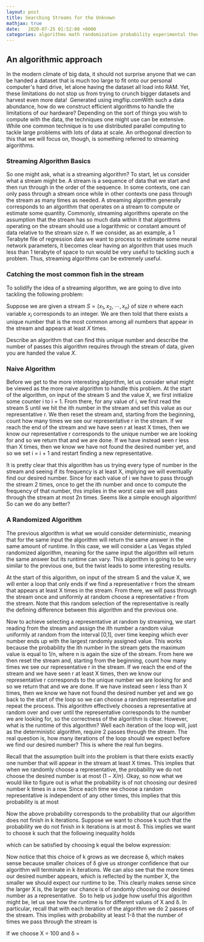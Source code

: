 ```yaml
---
layout: post
title: Searching Streams for the Unknown
mathjax: true
date:   2020-07-25 01:52:00 +0000
categories: algorithms math randomization probability experimental theory
---
```


## An algorithmic approach

In the modern climate of big data, it should not surprise anyone that we can be handed a dataset that is much too large to fit onto our personal computer's hard drive, let alone having the dataset all load into RAM. Yet, these limitations do not stop us from trying to crunch bigger datasets and harvest even more data! 
Generated using imgflip.comWith such a data abundance, how do we construct efficient algorithms to handle the limitations of our hardware? Depending on the sort of things you wish to compute with the data, the techniques one might use can be extensive. While one common technique is to use distributed parallel computing to tackle large problems with lots of data at scale. An orthogonal direction to this that we will focus on, though, is something referred to streaming algorithms. 

### Streaming Algorithm Basics
So one might ask, what is a streaming algorithm? To start, let us consider what a stream might be. A stream is a sequence of data that we start and then run through in the order of the sequence. In some contexts, one can only pass through a stream once while in other contexts one pass through the stream as many times as needed. A streaming algorithm generally corresponds to an algorithm that operates on a stream to compute or estimate some quantity. Commonly, streaming algorithms operate on the assumption that the stream has so much data within it that algorithms operating on the stream should use a logarithmic or constant amount of data relative to the stream size n. If we consider, as an example, a 1 Terabyte file of regression data we want to process to estimate some neural network parameters, it becomes clear having an algorithm that uses much less than 1 terabyte of space to run would be very useful to tackling such a problem. Thus, streaming algorithms can be extremely useful.


### Catching the most common fish in the stream

To solidify the idea of a streaming algorithm, we are going to dive into tackling the following problem:

Suppose we are given a stream $S = (x_1, x_2, \cdots, x_n)$ of size $n$ where each variable $x_i$ corresponds to an integer. We are then told that there exists a unique number that is the most common among all numbers that appear in the stream and appears at least $X$ times.

Describe an algorithm that can find this unique number and describe the number of passes this algorithm requires through the stream of data, given you are handed the value $X$.

### Naive Algorithm
Before we get to the more interesting algorithm, let us consider what might be viewed as the more naive algorithm to handle this problem. At the start of the algorithm, on input of the stream S and the value X, we first initialize some counter i to i = 1. From there, for any value of i, we first read the stream S until we hit the ith number in the stream and set this value as our representative r. We then reset the stream and, starting from the beginning, count how many times we see our representative r in the stream. If we reach the end of the stream and we have seen r at least X times, then we know our representative r corresponds to the unique number we are looking for and so we return that and we are done. If we have instead seen r less than X times, then we know we have not found the desired number yet, and so we set i = i + 1 and restart finding a new representative.

It is pretty clear that this algorithm has us trying every type of number in the stream and seeing if its frequency is at least X, implying we will eventually find our desired number. Since for each value of i we have to pass through the stream 2 times, once to get the ith number and once to compute the frequency of that number, this implies in the worst case we will pass through the stream at most 2n times. Seems like a simple enough algorithm! So can we do any better?

### A Randomized Algorithm
The previous algorithm is what we would consider deterministic, meaning that for the same input the algorithm will return the same answer in the same amount of runtime. In this case, we will consider a Las Vegas styled randomized algorithm, meaning for the same input the algorithm will return the same answer but its runtime can vary. This algorithm is going to be very similar to the previous one, but the twist leads to some interesting results.

At the start of this algorithm, on input of the stream S and the value X, we will enter a loop that only ends if we find a representative r from the stream that appears at least X times in the stream. From there, we will pass through the stream once and uniformly at random choose a representative r from the stream. Note that this random selection of the representative is really the defining difference between this algorithm and the previous one.

Now to achieve selecting a representative at random by streaming, we start reading from the stream and assign the ith number a random value uniformly at random from the interval [0,1], over time keeping which ever number ends up with the largest randomly assigned value. This works because the probability the ith number in the stream gets the maximum value is equal to 1/n, where n is again the size of the stream. From here we then reset the stream and, starting from the beginning, count how many times we see our representative r in the stream. If we reach the end of the stream and we have seen r at least X times, then we know our representative r corresponds to the unique number we are looking for and so we return that and we are done. If we have instead seen r less than X times, then we know we have not found the desired number yet and we go back to the start of the loop so we can choose a random representative and repeat the process.
This algorithm effectively chooses a representative at random over and over until the representative corresponds to the number we are looking for, so the correctness of the algorithm is clear. However, what is the runtime of this algorithm? Well each iteration of the loop will, just as the deterministic algorithm, require 2 passes through the stream. The real question is, how many iterations of the loop should we expect before we find our desired number? This is where the real fun begins.

Recall that the assumption built into the problem is that there exists exactly one number that will appear in the stream at least X times. This implies that when we randomly choose a representative, the probability we do not choose the desired number is at most $(1-X/n)$. Okay, so now what we would like to figure out is what the probability is of not choosing our desired number k times in a row. Since each time we choose a random representative is independent of any other times, this implies that this probability is at most

Now the above probability corresponds to the probability that our algorithm does not finish in k iterations. Suppose we want to choose k such that the probability we do not finish in k iterations is at most δ. This implies we want to choose k such that the following inequality holds


which can be satisfied by choosing k equal the below expression:


Now notice that this choice of k grows as we decrease δ, which makes sense because smaller choices of δ give us stronger confidence that our algorithm will terminate in k iterations. We can also see that the more times our desired number appears, which is reflected by the number X, the smaller we should expect our runtime to be. This clearly makes sense since the larger X is, the larger our chance is of randomly choosing our desired number as a representative. 
So to help us judge how useful this algorithm might be, let us see how the runtime is for different values of X and δ. In particular, recall that with each iteration of the algorithm we do 2 passes of the stream. This implies with probability at least 1-δ that the number of times we pass through the stream is


If we choose X = 100 and δ =